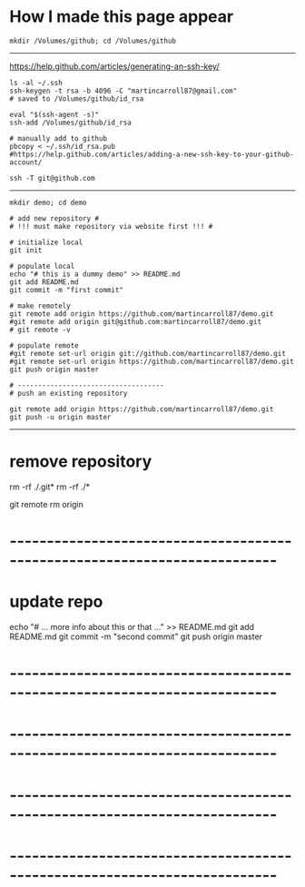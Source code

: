 How I made this page appear
===================================

```shell
mkdir /Volumes/github; cd /Volumes/github
```

-----------------------------------
https://help.github.com/articles/generating-an-ssh-key/

```shell
ls -al ~/.ssh
ssh-keygen -t rsa -b 4096 -C "martincarroll87@gmail.com"
# saved to /Volumes/github/id_rsa

eval "$(ssh-agent -s)"
ssh-add /Volumes/github/id_rsa

# manually add to github
pbcopy < ~/.ssh/id_rsa.pub
#https://help.github.com/articles/adding-a-new-ssh-key-to-your-github-account/

ssh -T git@github.com
```

-----------------------------------

```shell
mkdir demo; cd demo

# add new repository #
# !!! must make repository via website first !!! #

# initialize local
git init

# populate local
echo "# this is a dummy demo" >> README.md
git add README.md
git commit -m "first commit"

# make remotely
git remote add origin https://github.com/martincarroll87/demo.git
#git remote add origin git@github.com:martincarroll87/demo.git  
# git remote -v

# populate remote
#git remote set-url origin git://github.com/martincarroll87/demo.git
#git remote set-url origin https://github.com/martincarroll87/demo.git
git push origin master

# ------------------------------------
# push an existing repository 

git remote add origin https://github.com/martincarroll87/demo.git
git push -u origin master
```

-----------------------------------
# remove repository #

rm -rf ./.git*
rm -rf ./*

git remote rm origin


# --------------------------------------------------------------------------
# update repo

echo "# ... more info about this or that ..." >> README.md
git add README.md
git commit -m "second commit"
git push origin master



# --------------------------------------------------------------------------






# --------------------------------------------------------------------------





# --------------------------------------------------------------------------






# --------------------------------------------------------------------------










